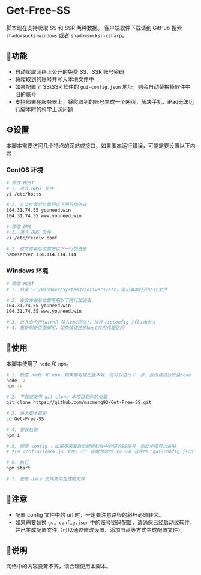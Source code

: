 # Get-Free-SS

脚本现在支持爬取 SS 和 SSR 两种数据。
客户端软件下载请到 GitHub 搜索 `shadowsocks-windows` 或者 `shadowsocksr-csharp`。


## 📜功能

* 自动爬取网络上公开的免费 SS、SSR 账号密码
* 将爬取到的账号并写入本地文件中
* 如果配置了 SS\SSR 软件的 `gui-config.json` 地址，则会自动替换掉软件中旧的账号
* 支持部署在服务器上，将爬取到的账号生成一个网页，解决手机、iPad无法运行脚本时的科学上网问题

## ⚙设置

本脚本需要访问几个特点的网站或接口，如果脚本运行错误，可能需要设置以下内容：

### CentOS 环境

``` bash
# 修改 HOST
# 1. 进入 HOST 文件
vi /etc/hosts

# 2. 在文件最后位置把以下两行加进去
104.31.74.55 youneed.win
104.31.74.55 www.youneed.win
```

``` bash
# 修改 DNS
# 1. 进入 DNS 文件
vi /etc/resolv.conf

# 2. 在文件最后位置把以下一行加进去
nameserver 114.114.114.114
```

### Windows 环境

``` bash
# 修改 HOST
# 1. 目录：C:/Windows/System32/drivers/etc，用记事本打开host文件

# 2. 在文件最后位置再把以下两行加进去
104.31.74.55 youneed.win
104.31.74.55 www.youneed.win

# 3. 进入命令行(win+R 输入cmd回车)，执行：ipconfig /flushdns
# 4. 重新刷新页面即可，如失效请还原host并用代理访问
```

## 🎡使用

本脚本使用了 `node` 和 `npm`。

``` bash
# 1. 检查 node 和 npm，如果都有输出版本号，则可以进行下一步，否则请自行安装node
node -v
npm -v

# 2. 下载或使用 git clone 本项目到你的电脑
git clone https://github.com/maxmeng93/Get-Free-SS.git

# 3. 进入脚本目录
cd Get-Free-SS

# 4. 安装依赖
npm i

# 5. 配置 config ，如果不需要自动替换软件中的旧的SS账号，则此步骤可以省略
# 打开 config/index.js 文件，url 设置为你的 SS\SSR 软件的 'gui-config.json' 文件路径，

# 6. 执行
npm start

# 7. 查看 data 文件夹中生成的文件
```

## 👀注意

* 配置 config 文件中的 url 时，一定要注意路径的斜杆必须转义。
* 如果需要替换 `gui-config.json` 中的账号密码配置，请确保已经启动过软件，并已生成配置文件（可以通过修改设置、添加节点等方式生成配置文件）。

## 📢说明

网络中的内容良莠不齐，请合理使用本脚本。
